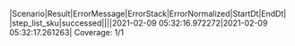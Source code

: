 |Scenario|Result|ErrorMessage|ErrorStack|ErrorNormalized|StartDt|EndDt|
|step_list_sku|successed||||2021-02-09 05:32:16.972272|2021-02-09 05:32:17.261263|
Coverage: 1/1
